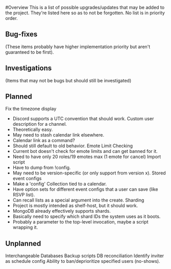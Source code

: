 #Overview
This is a list of possible upgrades/updates that may be added to the project.  They're listed
here so as to not be forgotten.  No list is in priority order.


## Bug-fixes
(These items probably have higher implementation priority but aren't guaranteed to be first).

## Investigations
(Items that may not be bugs but should still be investigated)

## Planned
Fix the timezone display
- Discord supports a UTC convention that should work.
Custom user description for a channel.
- Theoretically easy.
- May need to stash calendar link elsewhere.
- Calendar link as a command?
- Should still default to old behavior.
Emote Limit Checking
- Current bot doesn't check for emote limits and can get banned for it.
- Need to have only 20 roles/19 emotes max (1 emote for cancel)
Import script
- Have to dump from !config.
- May need to be version-specific (or only support from version x).
Stored event configs
- Make a 'config' Collection tied to a calendar.
- Have option sets for different event configs that a user can save (like RSVP list).
- Can recall lists as a special argument into the create.
Sharding
- Project is mostly intended as shelf-host, but it should work.
- MongoDB already effectively supports shards.
- Basically need to specify which shard IDs the system uses as it boots.
- Probably a parameter to the top-level invocation, maybe a script wrapping it.

## Unplanned
Interchangeable Databases
Backup scripts
DB reconciliation
Identify inviter as schedule config
Ability to ban/deprioritize specified users (no-shows).
